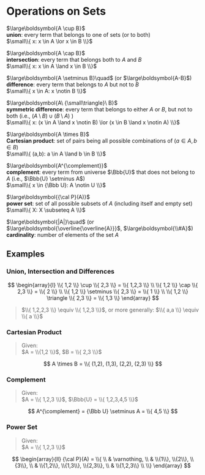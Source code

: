 # Operations on Sets

$\large\boldsymbol{A \cup B}$  
**union**: every term that belongs to one of sets (or to both)  
$\small\\{ x: x \in A \lor x \in B \\}$

$\large\boldsymbol{A \cap B}$  
**intersection**: every term that belongs both to $A$ and $B$  
$\small\\{ x: x \in A \land x \in B \\}$

$\large\boldsymbol{A \setminus B}\quad$ (or $\large\boldsymbol{A-B}$)  
**difference**: every term that belongs to $A$ but not to $B$    
$\small\\{ x \in A: x \notin B \\}$

$\large\boldsymbol{A\ {\small\triangle}\ B}$  
**symmetric difference**: every term that belongs to either $A$ or $B$, but not to both (i.e., $(A \setminus B) \cup (B \setminus A)$ )  
$\small\\{ x: (x \in A \land x \notin B) \lor (x \in B \land x \notin A) \\}$

$\large\boldsymbol{A \times B}$  
**Cartesian product**: set of pairs being all possible combinations of $(a \in A, b \in B)$  
$\small\\{ (a,b): a \in A \land b \in B \\}$

$\large\boldsymbol{A^{\complement}}$  
**complement**: every term from universe $\Bbb{U}$ that does not belong to $A$ (i.e., $\Bbb{U} \setminus A$)  
$\small\\{ x \in {\Bbb U}: A \notin U \\}$

$\large\boldsymbol{{\cal P}(A)}$  
**power set**: set of all possible subsets of $A$ (including itself and empty set)  
$\small\\{ X: X \subseteq A \\}$

$\large\boldsymbol{|A|}\quad$ (or $\large\boldsymbol{\overline{\overline{A}}}$, $\large\boldsymbol{\\#A}$)  
**cardinality**: number of elements of the set $A$

## Examples

### Union, Intersection and Differences

$$
\begin{array}{l}
\\{ 1,2 \\} \cup \\{ 2,3 \\} =
\\{ 1,2,3 \\}
\\
\\{ 1,2 \\} \cap \\{ 2,3 \\} =
\\{ 2 \\}
\\
\\{ 1,2 \\} \setminus \\{ 2,3 \\} =
\\{ 1 \\}
\\
\\{ 1,2 \\} \triangle \\{ 2,3 \\} =
\\{ 1,3 \\}
\end{array}
$$

> $\\{ 1,2,2,3 \\} \equiv \\{ 1,2,3 \\}$, or more generally: $\\{ a,a \\} \equiv \\{ a \\}$

### Cartesian Product

> Given:  
> $A = \\{1,2 \\}$, $B = \\{ 2,3 \\}$

$$
A \times B = \\{
(1,2), (1,3), (2,2), (2,3)
\\}
$$

### Complement

> Given:  
> $A = \\{ 1,2,3 \\}$, $\Bbb{U} = \\{ 1,2,3,4,5 \\}$

$$
A^{\complement} = {\Bbb U} \setminus A =
\\{ 4,5 \\}
$$

### Power Set

> Given:  
> $A = \\{ 1,2,3 \\}$

$$
\begin{array}{ll}
{\cal P}(A) = \\{
\\
& \varnothing,
\\
& \\{1\\}, \\{2\\}, \\{3\\},
\\
& \\{1,2\\}, \\{1,3\\}, \\{2,3\\},
\\
& \\{1,2,3\\}
\\
\\}
\end{array}
$$

